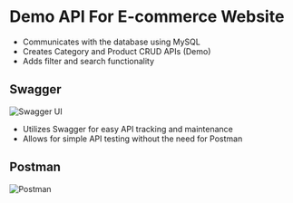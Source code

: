 # Demo API For E-commerce Website
- Communicates with the database using MySQL
- Creates Category and Product CRUD APIs (Demo)
- Adds filter and search functionality

## Swagger
![Swagger UI](https://imgtr.ee/images/2024/08/29/ef0ac27c76e09c69d8ad7726b9c71380.png)
- Utilizes Swagger for easy API tracking and maintenance
- Allows for simple API testing without the need for Postman

## Postman
![Postman](https://imgtr.ee/images/2024/08/29/7e6f632919a3611d26afc0c7cc53a8ad.png)
